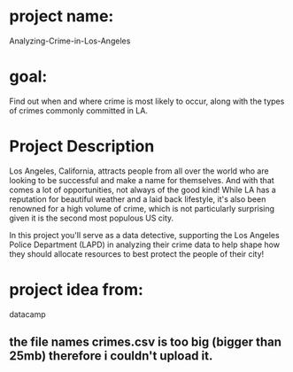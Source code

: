 # project name:
Analyzing-Crime-in-Los-Angeles
# goal:
Find out when and where crime is most likely to occur, along with the types of crimes commonly committed in LA.
# Project Description
Los Angeles, California, attracts people from all over the world who are looking to be successful and make a name for themselves. And with that comes a lot of opportunities, not always of the good kind! While LA has a reputation for beautiful weather and a laid back lifestyle, it's also been renowned for a high volume of crime, which is not particularly surprising given it is the second most populous US city.

In this project you'll serve as a data detective, supporting the Los Angeles Police Department (LAPD) in analyzing their crime data to help shape how they should allocate resources to best protect the people of their city!
# project idea from:
datacamp
 ## the file names crimes.csv is too big (bigger than 25mb) therefore i couldn't upload it.
